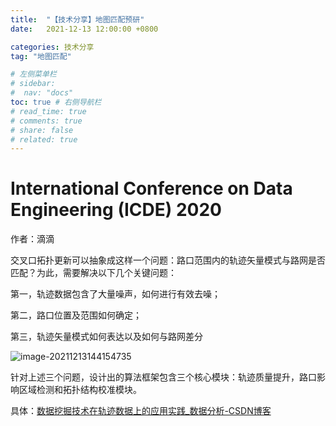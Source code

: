 ```yaml
---
title:  "【技术分享】地图匹配预研"
date:   2021-12-13 12:00:00 +0800

categories: 技术分享
tag: "地图匹配"

# 左侧菜单栏
# sidebar:
#  nav: "docs"
toc: true # 右侧导航栏
# read_time: true
# comments: true
# share: false
# related: true
---
```


# International Conference on Data Engineering (ICDE) 2020

作者：滴滴



交叉口拓扑更新可以抽象成这样一个问题：路口范围内的轨迹矢量模式与路网是否匹配？为此，需要解决以下几个关键问题：

第一，轨迹数据包含了大量噪声，如何进行有效去噪；

第二，路口位置及范围如何确定；

第三，轨迹矢量模式如何表达以及如何与路网差分

![image-20211213144154735](../assert/2021-12-10-%E5%9B%A0%E6%9E%9C%E6%8E%A8%E7%90%86%E8%B0%83%E7%A0%94%20-%20%E5%89%AF%E6%9C%AC/image-20211213144154735.png)

针对上述三个问题，设计出的算法框架包含三个核心模块：轨迹质量提升，路口影响区域检测和拓扑结构校准模块。

具体：[数据挖掘技术在轨迹数据上的应用实践_数据分析-CSDN博客](https://blog.csdn.net/Tw6cy6uKyDea86Z/article/details/108860217?ops_request_misc=&request_id=&biz_id=102&utm_term=用户道路轨迹拟合算法&utm_medium=distribute.pc_search_result.none-task-blog-2~all~sobaiduweb~default-3-108860217.pc_search_all_es&spm=1018.2226.3001.4187)

